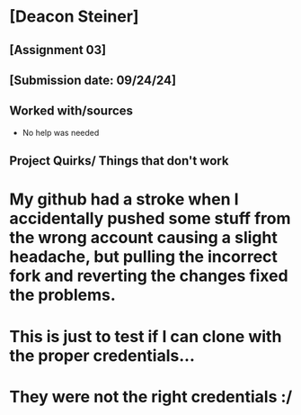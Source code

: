 # [Deacon Steiner]
## [Assignment 03]
## [Submission date: 09/24/24]
## Worked with/sources 
* No help was needed
## Project Quirks/ Things that don't work
# My github had a stroke when I accidentally pushed some stuff from the wrong account causing a slight headache, but pulling the incorrect fork and reverting the changes fixed the problems. 

# This is just to test if I can clone with the proper credentials... 
# They were not the right credentials :/
